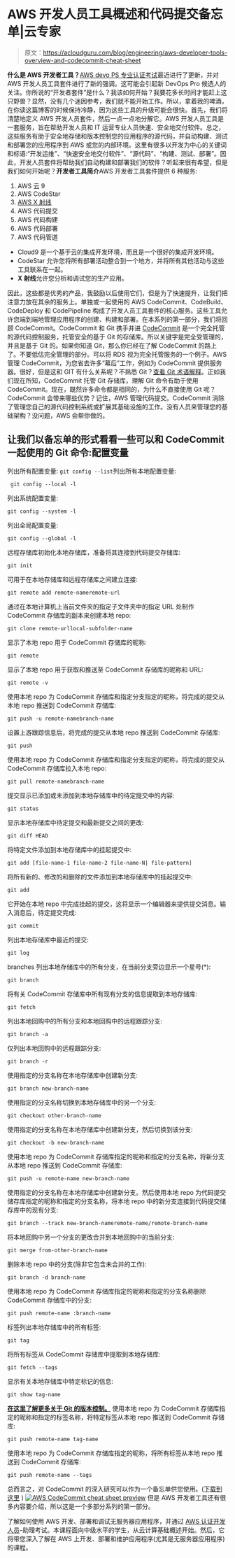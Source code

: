 # AWS 开发人员工具概述和代码提交备忘单|云专家

> 原文：<https://acloudguru.com/blog/engineering/aws-developer-tools-overview-and-codecommit-cheat-sheet>

**什么是 AWS 开发者工具？**[AWS devo PS 专业认证考试](https://aws.amazon.com/certification/certified-devops-engineer-professional/)最近进行了更新，并对 AWS 开发人员工具套件进行了新的强调。这可能会引起新 DevOps Pro 候选人的关注。你所说的“开发者套件”是什么？我该如何开始？我要花多长时间才能赶上这只野兽？显然，没有几个迷因参考，我们就不能开始工作。所以，拿着我的啤酒，在你读这篇博客的时候保持冷静，因为这些工具的升级可能会很快。首先，我们将清楚地定义 AWS 开发人员套件，然后一点一点地分解它。AWS 开发人员工具是一套服务，旨在帮助开发人员和 IT 运营专业人员快速、安全地交付软件。总之，这些服务有助于安全地存储和版本控制您的应用程序的源代码，并自动构建、测试和部署您的应用程序到 AWS 或您的内部环境。这里有很多以开发为中心的关键词和标语:“开发运维”、“快速安全地交付软件”、“源代码”、“构建、测试、部署”。因此，开发人员套件将帮助我们自动构建和部署我们的软件？听起来很有希望，但是我们如何开始呢？**开发者工具简介**AWS 开发者工具套件提供 6 种服务:

1.  AWS 云 9
2.  AWS CodeStar
3.  [AWS X 射线](https://acloudguru.com/blog/engineering/im-here-to-tell-you-the-truth-the-good-the-bad-and-the-ugly-of-aws-x-ray-and-lambda)
4.  AWS 代码提交
5.  AWS 代码构建
6.  AWS 代码部署
7.  AWS 代码管道

*   Cloud9 是一个基于云的集成开发环境，而且是一个很好的集成开发环境。
*   CodeStar 允许您将所有部署活动整合到一个地方，并将所有其他活动与这些工具联系在一起。
*   **X 射线**允许您分析和调试您的生产应用。

因此，这些都是优秀的产品，我鼓励以后使用它们，但是为了快速提升，让我们把注意力放在其余的服务上。单独或一起使用的 AWS CodeCommit、CodeBuild、CodeDeploy 和 CodePipeline 构成了开发人员工具套件的核心服务。这些工具允许您端到端地管理应用程序的创建、构建和部署。在本系列的第一部分，我们将回顾 CodeCommit。CodeCommit 和 Git 携手并进 [CodeCommit](https://aws.amazon.com/codecommit/) 是一个完全托管的源代码控制服务，托管安全的基于 Git 的存储库。所以关键字是完全受管理的，并且是基于 Git 的。如果你知道 Git，那么你已经在了解 CodeCommit 的路上了。不要低估完全管理的部分。可以将 RDS 视为完全托管服务的一个例子。AWS 管理 CodeCommit，为您省去许多“幕后”工作，例如为 CodeCommit 提供服务器。很好，但是这和 GIT 有什么关系呢？不熟悉 Git？[查看 Git 术语解释](https://acloudguru.com/blog/engineering/git-terms-explained)。正如我们现在所知，CodeCommit 托管 Git 存储库，理解 Git 命令有助于使用 CodeCommit。现在，既然许多命令都是相同的，为什么不直接使用 Git 呢？CodeCommit 会带来哪些优势？记住，AWS 管理代码提交。CodeCommit 消除了管理您自己的源代码控制系统或扩展其基础设施的工作。没有人员来管理您的基础架构？没问题，AWS 会帮你做的。

## 让我们以备忘单的形式看看一些可以和 CodeCommit 一起使用的 Git 命令:配置变量

列出所有配置变量: `git config --list`列出所有本地配置变量:

```
 git config --local -l
```

列出系统配置变量:

```
git config --system -l
```

列出全局配置变量:

```
git config --global -l
```

远程存储库初始化本地存储库，准备将其连接到代码提交存储库:

```
git init
```

可用于在本地存储库和远程存储库之间建立连接:

```
git remote add remote-nameremote-url
```

通过在本地计算机上当前文件夹的指定子文件夹中的指定 URL 处制作 CodeCommit 存储库的副本来创建本地 repo:

```
git clone remote-urllocal-subfolder-name
```

显示了本地 repo 用于 CodeCommit 存储库的昵称:

```
git remote
```

显示了本地 repo 用于获取和推送至 CodeCommit 存储库的昵称和 URL:

```
git remote -v
```

使用本地 repo 为 CodeCommit 存储库和指定分支指定的昵称，将完成的提交从本地 repo 推送到 CodeCommit 存储库:

```
git push -u remote-namebranch-name
```

设置上游跟踪信息后，将完成的提交从本地 repo 推送到 CodeCommit 存储库:

```
git push
```

使用本地 repo 为 CodeCommit 存储库和指定分支指定的昵称，将完成的提交从 CodeCommit 存储库拉入本地 repo:

```
git pull remote-namebranch-name
```

提交显示已添加或未添加到本地存储库中的待定提交中的内容:

```
git status
```

显示本地存储库中待定提交和最新提交之间的更改:

```
git diff HEAD
```

将特定文件添加到本地存储库中的挂起提交中:

```
git add [file-name-1 file-name-2 file-name-N| file-pattern]
```

将所有新的、修改的和删除的文件添加到本地存储库中的挂起提交中:

```
git add
```

它开始在本地 repo 中完成挂起的提交，这将显示一个编辑器来提供提交消息。输入消息后，待定提交完成:

```
git commit
```

列出本地存储库中最近的提交:

```
git log
```

branches 列出本地存储库中的所有分支，在当前分支旁边显示一个星号(*):

```
git branch
```

将有关 CodeCommit 存储库中所有现有分支的信息提取到本地存储库:

```
git fetch
```

列出本地回购中的所有分支和本地回购中的远程跟踪分支:

```
git branch -a
```

仅列出本地回购中的远程跟踪分支:

```
git branch -r
```

使用指定的分支名称在本地存储库中创建新分支:

```
git branch new-branch-name
```

使用指定的分支名称切换到本地存储库中的另一个分支:

```
git checkout other-branch-name
```

使用指定的分支名称在本地存储库中创建新分支，然后切换到该分支:

```
git checkout -b new-branch-name
```

使用本地 repo 为 CodeCommit 存储库指定的昵称和指定的分支名称，将新分支从本地 repo 推送到 CodeCommit 存储库:

```
git push -u remote-name new-branch-name
```

使用指定的分支名称在本地存储库中创建新分支。然后使用本地 repo 为代码提交储存库指定的昵称和指定的分支名称，将本地 repo 中的新分支连接到代码提交储存库中的现有分支:

```
git branch --track new-branch-nameremote-name/remote-branch-name
```

将本地回购中另一个分支的更改合并到本地回购中的当前分支:

```
git merge from-other-branch-name
```

删除本地 repo 中的分支(除非它包含未合并的工作):

```
git branch -d branch-name
```

使用本地 repo 为 CodeCommit 存储库指定的昵称和指定的分支名称删除 CodeCommit 存储库中的分支:

```
git push remote-name :branch-name
```

标签列出本地存储库中的所有标签:

```
git tag
```

将所有标签从 CodeCommit 存储库中提取到本地存储库:

```
git fetch --tags
```

显示有关本地存储库中特定标记的信息:

```
git show tag-name
```

**[在这里了解更多关于 Git 的版本控制。](https://git-scm.com/book/en/v2/Getting-Started-About-Version-Control)** 使用本地 repo 为 CodeCommit 存储库指定的昵称和指定的标签名称，将特定标签从本地 repo 推送到 CodeCommit 存储库:

```
git push remote-name tag-name
```

使用本地 repo 为 CodeCommit 存储库指定的昵称，将所有标签从本地 repo 推送到 CodeCommit 存储库:

```
git push remote-name --tags
```

总而言之，对 CodeCommit 的深入研究可以作为一个备忘单供您使用。([下载到这里](https://linuxacademy.com/site-content/uploads/2019/08/AWS-CodeCommit-CheatSheet-Linux-Academy.pdf) ) [![AWS CodeCommit cheat sheet preview](img/5729c7912ed805b7c11a8fa60bea5443.png)](https://linuxacademy.com/site-content/uploads/2019/08/AWS-CodeCommit-CheatSheet-Linux-Academy.pdf) 但是 AWS 开发者工具还有很多内容要介绍，所以这是一个多部分系列的第一部分。

了解如何使用 AWS 开发、部署和调试无服务器应用程序，并通过 [AWS 认证开发人员](https://acloudguru.com/course/aws-certified-developer-associate)–助理考试。本课程面向中级水平的学生，从云计算基础概述开始。然后，它将带您深入了解在 AWS 上开发、部署和维护应用程序(尤其是无服务器应用程序)的课程。